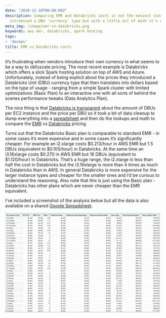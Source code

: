 ```yaml
---
date: "2018-12-10T00:00:00Z"
description: Comparing EMR and Databricks costs is not the easiest since Databricks
  introduced a DBU 'currency' type but with a little bit of math it's easy to compare.
meta_img: /image/emr-vs-databricks.png
keywords: aws emr, databricks, spark hosting
tags:
- 'devops'
title: EMR vs Databricks costs
---
```


It’s frustrating when vendors introduce their own currency in what seems to be a way to obfuscate pricing. The most recent example is Databricks which offers a slick Spark hosting solution on top of AWS and Azure. Unfortunately, instead of being explicit about the prices they introduced a Databricks Unit (DBU) currency type that then translates into dollars based on the type of usage - ranging from a simple Spark cluster with limited optimizations (Basic Plan) to an interactive one with all sorts of behind the scenes performance tweaks (Data Analytics Plan).

The nice thing is that [Databricks is transparent](https://databricks.com/product/aws-pricing/instance-types) about the amount of DBUs per EC2 instance and the price per DBU so it took a bit of data cleanup to dump everything into a [spreadsheet](https://docs.google.com/spreadsheets/d/1WnHBixRBXw0PhKfA0XidgNQN1sM0TEHRCxFHL6laEHY/edit#gid=0
) and then do the lookups and math to compare the [EMR](https://aws.amazon.com/emr/pricing/) vs [Databricks](https://databricks.com/product/pricing) pricing.

Turns out that the Databricks Basic plan is comparable to standard EMR - in some cases it’s more expensive and in some cases it’s significantly cheaper. For example an i2.xlarge costs $0.213/hour in AWS EMR but 1.5 DBUs (equivalent to $0.105/hour) in Databricks. At the same time an i3.16xlarge costs $0.270 in AWS EMR but 16 DBUs (equivalent to $1.120/hour) in Databricks. That’s a huge range, the i2.xlarge is less than half the cost in Databricks but the i3.16xlarge is more than 4 times as much in Databricks than in AWS. In general Databricks is more expensive for the larger instance types and cheaper for the smaller ones and I’d be curious to understand the reasoning. Also note that this is just using the Basic plan - Databricks has other plans which are never cheaper than the EMR equivalent.

I’ve included a screenshot of the analysis below but all the data is also available on a shared [Google Spreadsheet](https://docs.google.com/spreadsheets/d/1WnHBixRBXw0PhKfA0XidgNQN1sM0TEHRCxFHL6laEHY/edit#gid=0
).

<img src="/image/emr-vs-databricks.png" alt="EMR vs Databricks costs by instance type" data-width="2168" data-height="1402" data-layout="responsive" />
